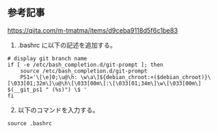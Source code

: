 ## 参考記事

https://qiita.com/m-tmatma/items/d9ceba9118d5f6c1be83


1. .bashrc に以下の記述を追加する。

```
# display git branch name
if [ -e /etc/bash_completion.d/git-prompt ]; then
    source /etc/bash_completion.d/git-prompt
    PS1='\[\e]0;\u@\h: \w\a\]${debian_chroot:+($debian_chroot)}\[\033[01;32m\]\u@\h\[\033[00m\]:\[\033[01;34m\]\w\[\033[00m\] $(__git_ps1 " (%s)") \$ '
fi
```

2. 以下のコマンドを入力する。
```
source .bashrc
```
